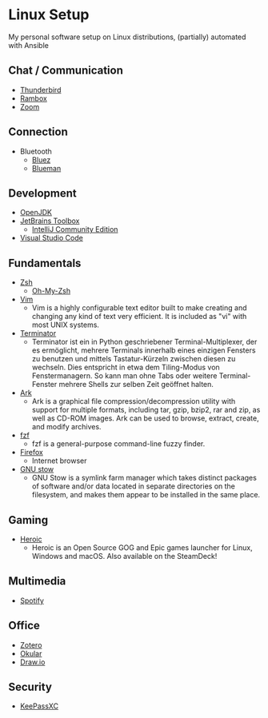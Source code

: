 # Linux Setup
My personal software setup on Linux distributions, (partially) automated with Ansible

## Chat / Communication
* [Thunderbird](https://www.thunderbird.net/)
* [Rambox](https://github.com/ramboxapp/community-edition)
* [Zoom](https://zoom.us/)

## Connection
* Bluetooth
  * [Bluez](http://www.bluez.org/)
  * [Blueman](https://github.com/blueman-project/blueman)

## Development
* [OpenJDK](https://openjdk.java.net/)
* [JetBrains Toolbox](https://www.jetbrains.com/toolbox-app/)
  * [IntelliJ Community Edition](https://www.jetbrains.com/idea/)
* [Visual Studio Code](https://github.com/Microsoft/vscode)

## Fundamentals
* [Zsh](https://www.zsh.org/)
  * [Oh-My-Zsh](https://ohmyz.sh/)
* [Vim](https://www.vim.org/)
  * Vim is a highly configurable text editor built to make creating and changing any kind of text very efficient. It is included as "vi" with most UNIX systems.
* [Terminator](https://github.com/gnome-terminator/terminator)
  * Terminator ist ein in Python geschriebener Terminal-Multiplexer, der es ermöglicht, mehrere Terminals innerhalb eines einzigen Fensters zu benutzen und mittels Tastatur-Kürzeln zwischen diesen zu wechseln. Dies entspricht in etwa dem Tiling-Modus von Fenstermanagern. So kann man ohne Tabs oder weitere Terminal-Fenster mehrere Shells zur selben Zeit geöffnet halten.
* [Ark](https://wiki.ubuntuusers.de/Ark/)
  * Ark is a graphical file compression/decompression utility with support for multiple formats, including tar, gzip, bzip2, rar and zip, as well as CD-ROM images. Ark can be used to browse, extract, create, and modify archives.
* [fzf](https://github.com/junegunn/fzf)
  * fzf is a general-purpose command-line fuzzy finder.
* [Firefox](https://www.mozilla.org/en-US/firefox/)
  * Internet browser
* [GNU stow](https://www.gnu.org/software/stow/)
  * GNU Stow is a symlink farm manager which takes distinct packages of software and/or data located in separate directories on the filesystem, and makes them appear to be installed in the same place.

## Gaming
* [Heroic](https://heroicgameslauncher.com/)
  * Heroic is an Open Source GOG and Epic games launcher for Linux, Windows and macOS. Also available on the SteamDeck!

## Multimedia
* [Spotify](https://www.spotify.com/)

## Office
* [Zotero](https://www.zotero.org/)
* [Okular](https://okular.kde.org/)
* [Draw.io](https://github.com/jgraph/drawio-desktop)

## Security
* [KeePassXC](https://keepassxc.org/)


